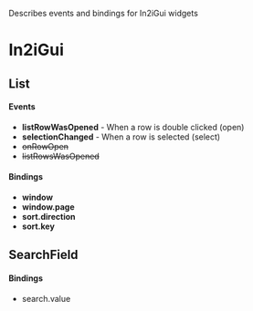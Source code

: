 Describes events and bindings for In2iGui widgets

# In2iGui #

## List ##

#### Events ####
  * **listRowWasOpened** - When a row is double clicked (open)
  * **selectionChanged** - When a row is selected (select)
  * ~~onRowOpen~~
  * ~~listRowsWasOpened~~

#### Bindings ####
  * **window**
  * **window.page**
  * **sort.direction**
  * **sort.key**

## SearchField ##

#### Bindings ####
  * search.value